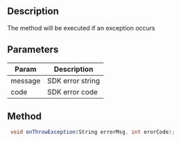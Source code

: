 ## Description

The method will be executed if an exception occurs

## Parameters

| Param   | Description      |
| ------- | ---------------- |
| message | SDK error string |
| code    | SDK error code   |

## Method

```cs
 void onThrowException(String errorMsg, int erorCode);
```
